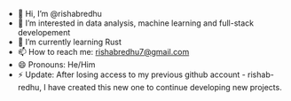- 👋 Hi, I’m @rishabredhu
- 👀 I’m interested in data analysis, machine learning and full-stack developement
- 🌱 I’m currently learning Rust
- 📫 How to reach me: rishabredhu7@gmail.com
- 😄 Pronouns: He/Him
- ⚡ Update: After losing access to my previous github account - rishab-redhu, I have created this new one to continue developing new projects. 

<!---
rishabredhu/rishabredhu is a ✨ special ✨ repository because its `README.md` (this file) appears on your GitHub profile.
You can click the Preview link to take a look at your changes.
--->
